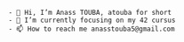 
<!--- 👀 I’m interested in blockchain development and web3--->
<!--- 💞️ I’m looking to collaborate on ...--->
<!---
atouba/atouba is a ✨ special ✨ repository because its `README.md` (this file) appears on your GitHub profile.
You can click the Preview link to take a look at your changes.
--->
```
- 👋 Hi, I’m Anass TOUBA, atouba for short
- 🌱 I’m currently focusing on my 42 cursus
- 📫 How to reach me anasstouba5@gmail.com
```
